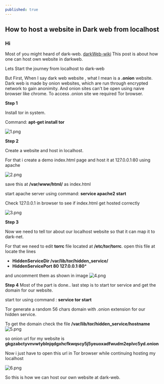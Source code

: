 ```yaml
---
published: true
---
```

## How to host a website in Dark web from localhost

### Hi 

Most of you might heard of dark-web. [darkWeb-wiki](https://en.wikipedia.org/wiki/Dark_web) This post is about how one can host own website in darkweb.

Lets Start the journey from localhost to dark-web

But First, When I say dark web website , what I mean is a **.onion** website. Dark web is made by onion websites, which are run through encrypted network to gain anonimity. And onion sites can't be open using naive browser like chrome. To access .onion site we required Tor browser.

**Step 1**

Install tor in system.

Command: **apt-get install tor**

![1.png]({{site.baseurl}}/_posts/1.png)



**Step 2**

Create a website and host in localhost.

For that i create a demo index.html page and host it at 127.0.0.1:80 using apache

![2.png]({{site.baseurl}}/_posts/2.png)


save this at **/var/www/html/** as index.html

start apache server using command: **service apache2 start**

Check 127.0.0.1 in browser to see if index.html get hosted correctly

![3.png]({{site.baseurl}}/_posts/3.png)



**Step 3**

Now we need to tell tor about our localhost website so that it can map it to dark-net.

For that we need to edit **torrc** file located at **/etc/tor/torrc**.
open this file at locate the lines 
- **HiddenServiceDir /var/lib/tor/hidden_service/**
- **HiddenServicePort 80 127.0.0.1:80***

and uncomment them as shown in image
![4.png]({{site.baseurl}}/_posts/4.png)


**Step 4** 
Most of the part is done.. last step is to start tor service and get the domain for our website.

start tor using command : **service tor start**

Tor generate a random 56 chars domain with .onion extension for our hidden service.

To get the domain check the file 
**/var/lib/tor/hidden_service/hostname**
![5.png]({{site.baseurl}}/_posts/5.png)


so onion url for my website is **gkgzabctyvnvwtyblnjqdgxhcfkwqscy5j5yeuoxadfwudm2eplvc5yd.onion**

Now i just have to open this url in Tor browser while continuing hosting my localhost

![6.png]({{site.baseurl}}/_posts/6.png)


So this is how we can host our own website at dark-web.
